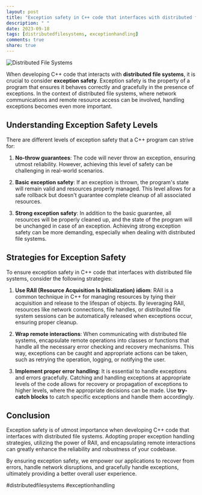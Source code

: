 ```yaml
---
layout: post
title: "Exception safety in C++ code that interfaces with distributed file systems"
description: " "
date: 2023-09-18
tags: [distributedfilesystems, exceptionhandling]
comments: true
share: true
---
```


![Distributed File Systems](https://example.com/distributed-file-systems.png)

When developing C++ code that interacts with **distributed file systems**, it is crucial to consider **exception safety**. Exception safety is the property of a program that ensures it behaves correctly and gracefully in the presence of exceptions. In the context of distributed file systems, where network communications and remote resource access can be involved, handling exceptions becomes even more important.

## Understanding Exception Safety Levels

There are different levels of exception safety that a C++ program can strive for:

1. **No-throw guarantees**: The code will never throw an exception, ensuring utmost reliability. However, achieving this level of safety can be challenging in real-world scenarios.

2. **Basic exception safety**: If an exception is thrown, the program's state will remain valid and resources properly managed. This level allows for a safe rollback but doesn't guarantee complete cleanup of all associated resources.

3. **Strong exception safety**: In addition to the basic guarantee, all resources will be properly cleaned up, and the state of the program will be unchanged in case of an exception. Achieving strong exception safety can be more demanding, especially when dealing with distributed file systems.

## Strategies for Exception Safety

To ensure exception safety in C++ code that interfaces with distributed file systems, consider the following strategies:

1. **Use RAII (Resource Acquisition Is Initialization) idiom**: RAII is a common technique in C++ for managing resources by tying their acquisition and release to the lifespan of objects. By leveraging RAII, resources like network connections, file handles, or distributed file system sessions can be automatically released when exceptions occur, ensuring proper cleanup.

2. **Wrap remote interactions**: When communicating with distributed file systems, encapsulate remote operations into classes or functions that handle all the necessary error checking and recovery mechanisms. This way, exceptions can be caught and appropriate actions can be taken, such as retrying the operation, logging, or notifying the user.

3. **Implement proper error handling**: It is essential to handle exceptions and errors gracefully. Catching and handling exceptions at appropriate levels of the code allows for recovery or propagation of exceptions to higher levels, where the appropriate decisions can be made. Use **try-catch blocks** to catch specific exceptions and handle them accordingly.

## Conclusion

Exception safety is of utmost importance when developing C++ code that interfaces with distributed file systems. Adopting proper exception handling strategies, utilizing the power of RAII, and encapsulating remote interactions can greatly enhance the reliability and robustness of your codebase.

By ensuring exception safety, we empower our applications to recover from errors, handle network disruptions, and gracefully handle exceptions, ultimately providing a better overall user experience.

#distributedfilesystems #exceptionhandling